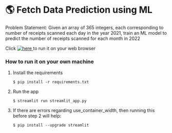 # :earth_americas: Fetch Data Prediction using ML

Problem Statement: Given an array of 365 integers, each corresponding to number of receipts scanned each day in the year 2021, train an ML model to predict the number of receipts scanned for each month in 2022

Click 
 [![here](https://static.streamlit.io/badges/streamlit_badge_black_white.svg)    ](https://devamsfetchinternship.streamlit.app/)
to run it on your web browser

### How to run it on your own machine

1. Install the requirements

   ```
   $ pip install -r requirements.txt
   ```

2. Run the app

   ```
   $ streamlit run streamlit_app.py
   ```
3. If there are errors regarding use_container_width, then running this before step 2 will help:

   ```
   $ pip install --upgrade streamlit
   ```

